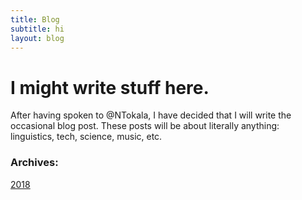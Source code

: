 ```yaml
---
title: Blog
subtitle: hi
layout: blog
---
```


# I might write stuff here. 

After having spoken to @NTokala, I have decided that I will write the occasional blog post. These posts will be about literally anything: linguistics, tech, science, music, etc.

### Archives:
[2018](/2018/indexb2018)




##
